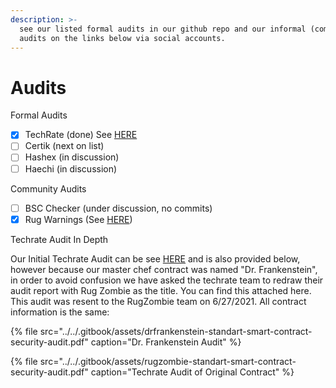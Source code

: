 ```yaml
---
description: >-
  see our listed formal audits in our github repo and our informal (community)
  audits on the links below via social accounts.
---
```


# Audits

Formal Audits

* [x] TechRate \(done\) See [HERE](https://github.com/TechRate/Smart-Contract-Audits/blob/main/DrFrankenstein%20Standart%20Smart%20Contract%20Security%20Audit.pdf)
* [ ] Certik \(next on list\)
* [ ] Hashex \(in discussion\)
* [ ] Haechi \(in discussion\) 

Community Audits

* [ ] BSC Checker \(under discussion, no commits\) 
* [x] Rug Warnings \(See [HERE](www.rugwarnings.com)\)

Techrate Audit In Depth

Our Initial Techrate Audit can be see [HERE](https://github.com/TechRate/Smart-Contract-Audits/blob/main/DrFrankenstein%20Standart%20Smart%20Contract%20Security%20Audit.pdf) and is also provided below, however because our master chef contract was named "Dr. Frankenstein", in order to avoid confusion we have asked the techrate team to redraw their audit report with Rug Zombie as the title. You can find this attached here. This audit was resent to the RugZombie team on 6/27/2021. All contract information is the same:

{% file src="../../.gitbook/assets/drfrankenstein-standart-smart-contract-security-audit.pdf" caption="Dr. Frankenstein Audit" %}

{% file src="../../.gitbook/assets/rugzombie-standart-smart-contract-security-audit.pdf" caption="Techrate Audit of Original Contract" %}











